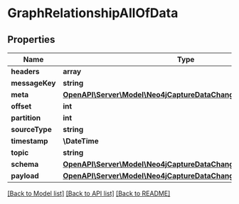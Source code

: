 # GraphRelationshipAllOfData

## Properties
Name | Type | Description | Notes
------------ | ------------- | ------------- | -------------
**headers** | **array** |  | 
**messageKey** | **string** |  | 
**meta** | [**OpenAPI\Server\Model\Neo4jCaptureDataChangeMeta**](Neo4jCaptureDataChangeMeta.md) |  | 
**offset** | **int** |  | 
**partition** | **int** |  | 
**sourceType** | **string** |  | 
**timestamp** | **\DateTime** |  | 
**topic** | **string** |  | 
**schema** | [**OpenAPI\Server\Model\Neo4jCaptureDataChangeSchema**](Neo4jCaptureDataChangeSchema.md) |  | 
**payload** | [**OpenAPI\Server\Model\Neo4jCaptureDataChangeRelationshipPayload**](Neo4jCaptureDataChangeRelationshipPayload.md) |  | 

[[Back to Model list]](../README.md#documentation-for-models) [[Back to API list]](../README.md#documentation-for-api-endpoints) [[Back to README]](../README.md)


